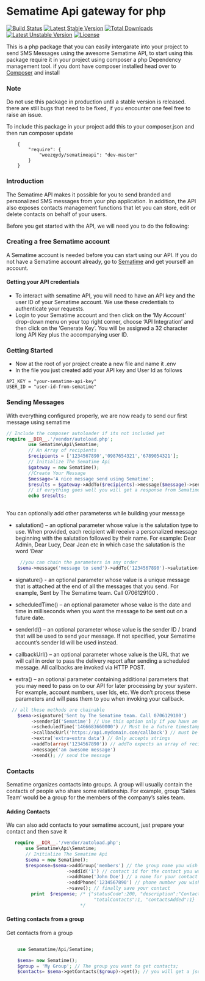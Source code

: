 
# Sematime Api gateway for php 

[![Build Status](https://secure.travis-ci.org/nategood/httpful.png?branch=master)](http://travis-ci.org/nategood/httpful) 
[![Latest Stable Version](https://poser.pugx.org/weezqydy/sematimeapi/v/stable)](https://packagist.org/packages/weezqydy/sematimeapi) [![Total Downloads](https://poser.pugx.org/weezqydy/sematimeapi/downloads)](https://packagist.org/packages/weezqydy/sematimeapi) [![Latest Unstable Version](https://poser.pugx.org/weezqydy/sematimeapi/v/unstable)](https://packagist.org/packages/weezqydy/sematimeapi) [![License](https://poser.pugx.org/weezqydy/sematimeapi/license)](https://packagist.org/packages/weezqydy/sematimeapi)

This is a php package that you can easily intergarate into your project to send SMS Messages using the awesome Sematime API, to start using this package require it in your project using composer a php Dependency management tool.
if you dont have composer installed head over to [Composer](http://getcomposer.org/download) and install

### Note
Do not use this package in production until a stable version is released. there are still bugs that need to be fixed, if you encounter one feel free to raise an issue.

To include this package in your project add this to your composer.json and then run composer update
```
	{
        "require": {
            "weezqydy/sematimeapi": "dev-master"
        }
    }
```
### Introduction
The Sematime API makes it possible for you to send branded and personalized SMS messages
from your php application. In addition, the API also exposes contacts management functions that let
you can store, edit or delete contacts on behalf of your users.

Before you get started with the API, we will need you to do the following:
### Creating a free Sematime account
A Sematime account is needed before you can start using our API. If you do not have a
Sematime account already, go to [Sematime](https://myaccount.sematime.com/regiser) and get
yourself an account.

#### Getting your API credentials

- To interact with sematime API, you will need to have an API key and the user ID of your Sematime account. We use these credentials to authenticate your requests.
- Login to your Sematime account and then click on the ‘My Account’ drop-down menu on your top right corner, choose ‘API Integration’ and then click on the ‘Generate Key’. You will be assigned a 32 character long API Key plus the accompanying user ID.

### Getting Started
- Now at the root of yor project create a new file and name it .env 
- In the file you just created add your API key and User Id as follows
```
API_KEY = "your-sematime-api-key"
USER_ID = "user-id-from-sematime"
```

### Sending Messages

With everything configured properly, we are now ready to send our first message using sematime
```php
// Include the composer autoloader if its not included yet
require __DIR__.'/vendor/autoload.php';
        use Sematime\Api\Sematime;
        // An Array of recipients
        $recipients = ['1234567890','0987654321','6789054321'];
        // Initialize The Sematime Api
        $gateway = new Sematime();
        //Create Your Message
        $message='A nice message send using Sematime';      
        $results = $gateway->AddTo($recipients)->message($message)->send();
        // if evrything goes well you will get a response from Sematime
        echo $results;
        
 ```
 You can optionally add other parameterss while building your message

 - salutation() – an optional parameter whose value is the salutation type to use.
When provided, each recipient will receive a personalized message beginning
with the salutation followed by their name. For example: Dear Admin, Dear
Lucy, Dear Jean etc in which case the salutation is the word ‘Dear
```php
     //you can chain the parameters in any order
    $sema->message('message to send')->addTo('1234567890')->salutation('Dear')->send();
```
- signature() - an optional parameter whose value is a unique message that is
attached at the end of all the messages that you send. For example, Sent by The
Sematime team. Call 0706129100 .

- scheduledTime() – an optional parameter whose value is the date and time in
milliseconds when you want the message to be sent out on a future date.

- senderId() – an optional parameter whose value is the sender ID / brand that
will be used to send your message. If not specified, your Sematime
account’s sender Id will be used instead.

- callbackUrl() – an optional parameter whose value is the URL that we will call in
order to pass the delivery report after sending a scheduled message. All callbacks
are invoked via HTTP POST.

- extra() – an optional parameter containing additional parameters that
you may need to pass on to our API for later processing by your system. For
example, account numbers, user Ids, etc. We don’t process these parameters and
will pass them to you when invoking your callback.

```php
  // all these methods are chainable
    $sema->signature('Sent by The Sematime team. Call 0706129100')
         ->senderId('Sematime') // Use this option only if you have an existing  ID
         ->scheduledTime('1466683660000') // Must be a future timestamp
         ->callbackUrl('https://api.mydomain.com/callback') // must be an existing and Valid URL
         ->extra('extra=extra data') // Only accepts strings 
         ->addTo(array('1234567890')) // addTo expects an array of recipients
         ->message('an awesome message')
         ->send(); // send the message
```
### Contacts
Sematime organizes contacts into groups. A group will usually contain the contacts of people
who share some relationship. For example, group ‘Sales Team’ would be a group for the
members of the company’s sales team.
#### Adding Contacts
 We can also add contacts to your sematime account, just prepare your contact and then save it
 ```php
    require __DIR__.'/vendor/autoload.php';
        use Sematime\Api\Sematime;      
        // Initialize The Sematime Api
        $sema = new Sematime();
        $response=$sema->addGroup('members') // the group name you wish to add contacts
                       ->addId('1') // contact id for the contact you want to add
                       ->addName('John Doe') // a name for your contact 
                       ->addPhone('1234567890') // phone number you wish to add
                       ->save(); // finally save your contact
          print  $response; /* {"statusCode":200, "description":"Contacts added successfully.",
                                 "totalContacts":1, "contactsAdded":1}
                            */
 ```

#### Getting contacts from a group

Get contacts from a group
```php

    use Semamatime/Api/Sematime;

    $sema= new Sematime();
    $group = 'My Group'; // The group you want to get contacts;
    $contacts= $sema->getContacts($group)->get(); // you will get a json formated string of your contacts

```



